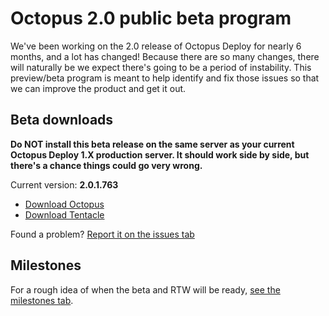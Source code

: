 Octopus 2.0 public beta program
==================================

We've been working on the 2.0 release of Octopus Deploy for nearly 6 months, and a lot has changed! Because there are so many changes, there will naturally be we expect there's going to be a period of instability. This preview/beta program is meant to help identify and fix those issues so that we can improve the product and get it out. 

## Beta downloads

**Do NOT install this beta release on the same server as your current Octopus Deploy 1.X production server. It should work side by side, but there's a chance things could go very wrong.**

Current version: **2.0.1.763**

 - [Download Octopus](http://download.octopusdeploy.com/octopus/Octopus.2.0.1.763.msi)
 - [Download Tentacle](http://download.octopusdeploy.com/octopus/Octopus.Tentacle.2.0.1.763.msi)

Found a problem? [Report it on the issues tab](https://github.com/OctopusDeploy/Issues/issues)

## Milestones

For a rough idea of when the beta and RTW will be ready, [see the milestones tab](https://github.com/OctopusDeploy/Issues/issues/milestones).
